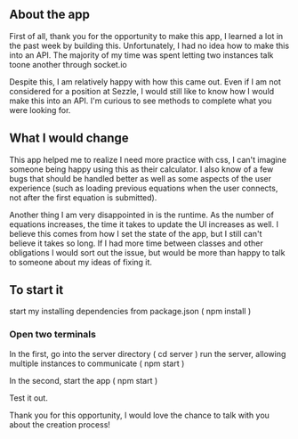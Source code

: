 ## About the app

First of all, thank you for the opportunity to make this app, I learned a lot in the past week by building this. Unfortunately, I had no idea how to make this into an API.  The majority of my time was spent letting two instances talk toone another through socket.io

Despite this, I am relatively happy with how this came out.  Even if I am not considered for a position at Sezzle, I would still like to know how I would make this into an API.  I'm curious to see methods to complete what you were looking for.

## What I would change

This app helped me to realize I need more practice with css, I can't imagine someone being happy using this as their calculator. I also know of a few bugs that should be handled better as well as some aspects of the user experience (such as loading previous equations when the user connects, not after the first equation is submitted).

Another thing I am very disappointed in is the runtime.  As the number of equations increases, the time it takes to update the UI increases as well.  I believe this comes from how I set the state of the app, but I still can't believe it takes so long.  If I had more time between classes and other obligations I would sort out the issue, but would be more than happy to talk to someone about my ideas of fixing it.

## To start it

start my installing dependencies from package.json ( npm install )

### Open two terminals

In the first, go into the server directory ( cd server )
run the server, allowing multiple instances to communicate ( npm start )

In the second, start the app ( npm start )

Test it out.

Thank you for this opportunity, I would love the chance to talk with you about the creation process!